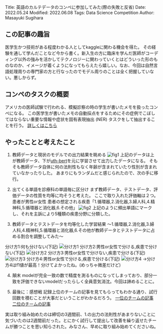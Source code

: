 Title: 英語のカルテデータのコンペに参加してみた(際の失敗と反省)
Date: 2022.05.24
Modified: 2022.06.08
Tags: Data Science Competition
Author: Masayuki Sugihara

## この記事の趣旨
医学生かつ技術がある程度わかる人としてkaggleに関わる機会を得た。
その経験を通して学んだことなど今から書く。新入生の方に臨床を学んだ医師がコーディング以外の強みを活かしてテクノロジーに関わっていくとはどういった形のものなのか、イメージが着くようになってもらえたら嬉しい。なお、今回は自然言語処理周りの専門家の方と行なったのでモデル周りのことは全く把握していない。悪しからず。

## コンペのタスクの概要
アメリカの医師試験で行われる、模擬診察の時の学生が書いたメモを扱ったコンペになる。
この医学生が書いたメモの自動採点をするためにその症例でこぼしてはならない重要な情報や症状を固有表現抽出 (NER) タスクをして抽出することを行う。
[詳しくはこちら](https://www.kaggle.com/code/yufuin/nbme-japanese/notebook)

## やったことと考えたこと
1. 教師データと現状のモデルでの出力結果を眺める
![fig1]({attach}images/sugihara_figs/sugiharacompe_fig1.png)
上記のデータは上が教師データ、下が[uth-bert](https://github.com/noroka/uth_bert)を元に学習させて出力したデータになる。
そもそも教師データ自体に何の法則性もなく年齢が含まれていたり性別が含まれていなかったりした。
あまりにもランダムだと感じられたので、次の手に移行。

2. 出てくる単語を診療科の単語毎に区分け
まず教師データ、テストデータ、評価データの性質を均等に均そうと考えた。
ここで取り入れた評価軸は２つ。
患者が男性or女性
患者の想定される疾患「1.循環器,2.消化器,3.婦人科,4.精神科,5.循環器と消化器,6.その他」
![fig2]({attach}./images/sugihara_figs/sugiharacompe_fig2.png)
上記のように頻出単語にマークし、それを主訴により5種類の疾患分野に分類した。

3. 教師データとテストデータを均等化した学習結果
〜1.循環器,2.消化器,3.婦人科,4.精神科,5.循環器と消化器,6.その他が教師データとテストデータに占める割合を調整してみた〜

分け方1:何も分けない(下記)
![分け方1]({attach}./images/sugihara_figs/sugiharacompe_fig3.png)
分け方2:男性or女性で分ける,疾患で分けない(下記)
![分け方2]({attach}./images/sugihara_figs/sugiharacompe_fig4.png)
分け方3:男性or女性で分けない,疾患で分ける(下記)
![分け方3]({attach}./images/sugihara_figs/sugiharacompe_fig5.png)
分け方4:男性or女性で分ける,疾患で分ける(下記)
![分け方4]({attach}./images/sugihara_figs/sugiharacompe_fig6.png)
→分け方4はf1値が最高！分けてよかったね。(めっちゃ微差だけど)

4. 顛末
modelが完全一致の数で精度を測るものになってしまっており、部分一致を評価できないmodelだったらしく全員意気消沈。今回は諦めることに。

5. 最後に：感想戦
記録上位のチームの記事を見てもらってもわかる通り、試行回数を積むことが大事だということがわかるだろう。
[一位のチームの記事](https://www.kaggle.com/competitions/nbme-score-clinical-patient-notes/discussion/323095)
[二位のチームの記事](https://www.kaggle.com/competitions/nbme-score-clinical-patient-notes/discussion/323085)

実は取り組み始めたのは締切の3週間前、1.の出力の法則性があまりないことに気づいたのは2週間前だった。とにかく試行して提出して改善を繰り返せたチームが勝つことを思い知らされた。みなさん、早めに取り組み始めてくださいね。
